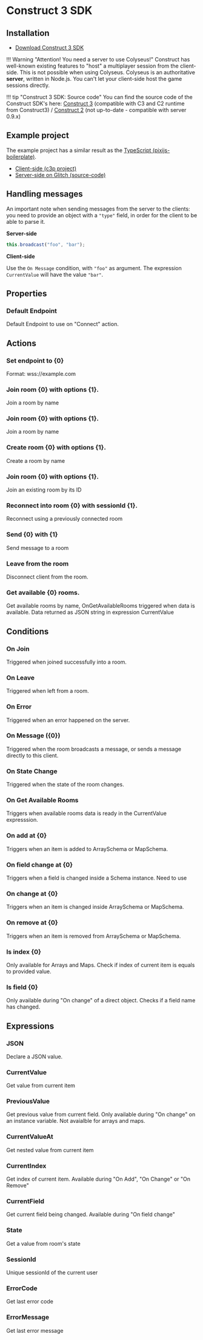 # Construct 3 SDK

## Installation

- [Download Construct 3 SDK](https://www.construct.net/en/make-games/addons/111/colyseus-multiplayer-sdk)

!!! Warning "Attention! You need a server to use Colyseus!"
    Construct has well-known existing features to "host" a multiplayer session from the client-side. This is not possible when using Colyseus. Colyseus is an authoritative **server**, written in Node.js. You can't let your client-side host the game sessions directly.

!!! tip "Construct 3 SDK: Source code"
    You can find the source code of the Construct SDK's here: [Construct 3](https://github.com/colyseus/colyseus-construct3) (compatible with C3 and C2 runtime from Construct3) / [Construct 2](https://github.com/colyseus/colyseus-construct2) (not up-to-date - compatible with server 0.9.x)

## Example project

The example project has a similar result as the [TypeScript (pixijs-boilerplate)](https://github.com/endel/colyseus-pixijs-boilerplate).

- [Client-side (c3p project)](/_downloads/ColyAgarClient-0-14-0.c3p)
- [Server-side on Glitch (source-code)](https://glitch.com/~colyseus-construct3)


## Handling messages

An important note when sending messages from the server to the clients: you need
to provide an object with a `"type"` field, in order for the client to be able
to parse it.

**Server-side**

```typescript
this.broadcast("foo", "bar");
```

**Client-side**

Use the `On Message` condition, with `"foo"` as argument. The expression `CurrentValue` will have the value `"bar"`.


## Properties

### Default Endpoint
Default Endpoint to use on "Connect" action.

## Actions

### Set endpoint to {0}
Format: wss://example.com

### Join room {0} with options {1}.
Join a room by name

### Join room {0} with options {1}.
Join a room by name

### Create room {0} with options {1}.
Create a room by name

### Join room {0} with options {1}.
Join an existing room by its ID

### Reconnect into room {0} with sessionId {1}.
Reconnect using a previously connected room

### Send {0} with {1}
Send message to a room

### Leave from the room
Disconnect client from the room.

### Get available {0} rooms.
Get available rooms by name, OnGetAvailableRooms triggered when data is available. Data returned as JSON string in expression CurrentValue

## Conditions

### On Join
Triggered when joined successfully into a room.

### On Leave
Triggered when left from a room.

### On Error
Triggered when an error happened on the server.

### On Message ({0})
Triggered when the room broadcasts a message, or sends a message directly to this client.

### On State Change
Triggered when the state of the room changes.

### On Get Available Rooms
Triggers when available rooms data is ready in the CurrentValue expresssion.

### On add at {0}
Triggers when an item is added to ArraySchema or MapSchema.

### On field change at {0}
Triggers when a field is changed inside a Schema instance. Need to use

### On change at {0}
Triggers when an item is changed inside ArraySchema or MapSchema.

### On remove at {0}
Triggers when an item is removed from ArraySchema or MapSchema.

### Is index {0}
Only available for Arrays and Maps. Check if index of current item is equals to provided value.

### Is field {0}
Only available during "On change" of a direct object. Checks if a field name has changed.

## Expressions

### JSON
Declare a JSON value.

### CurrentValue
Get value from current item

### PreviousValue
Get previous value from current field. Only available during "On change" on an instance variable. Not avaialble for arrays and maps.

### CurrentValueAt
Get nested value from current item

### CurrentIndex
Get index of current item. Available during "On Add", "On Change" or "On Remove"

### CurrentField
Get current field being changed. Available during "On field change"

### State
Get a value from room's state

### SessionId
Unique sessionId of the current user

### ErrorCode
Get last error code

### ErrorMessage
Get last error message
